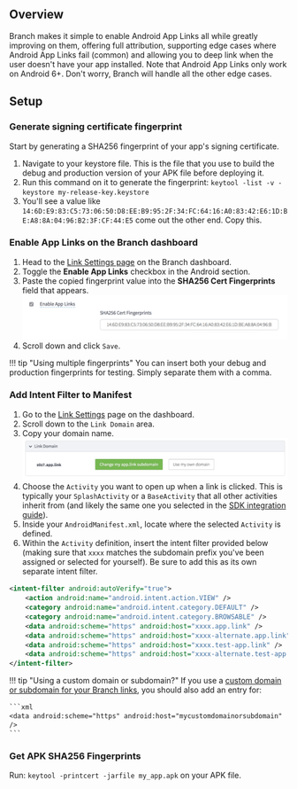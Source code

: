 ## Overview

Branch makes it simple to enable Android App Links all while greatly improving on them, offering full attribution, supporting edge cases where Android App Links fail (common) and allowing you to deep link when the user doesn't have your app installed. Note that Android App Links only work on Android 6+. Don't worry, Branch will handle all the other edge cases.

## Setup

### Generate signing certificate fingerprint

Start by generating a SHA256 fingerprint of your app's signing certificate.

1. Navigate to your keystore file. This is the file that you use to build the debug and production version of your APK file before deploying it.
1. Run this command on it to generate the fingerprint: `keytool -list -v -keystore my-release-key.keystore`
1. You'll see a value like `14:6D:E9:83:C5:73:06:50:D8:EE:B9:95:2F:34:FC:64:16:A0:83:42:E6:1D:BE:A8:8A:04:96:B2:3F:CF:44:E5` come out the other end. Copy this.

### Enable App Links on the Branch dashboard

1. Head to the [Link Settings page](https://dashboard.branch.io/link-settings) on the Branch dashboard.
1. Toggle the **Enable App Links** checkbox in the Android section.
1. Paste the copied fingerprint value into the **SHA256 Cert Fingerprints** field that appears. ![image](/img/pages/deep-linking/universal-links/enable_app_links.png)
1. Scroll down and click `Save`.

!!! tip "Using multiple fingerprints"
	You can insert both your debug and production fingerprints for testing. Simply separate them with a comma.

### Add Intent Filter to Manifest

1. Go to the [Link Settings](https://dashboard.branch.io/link-settings) page on the dashboard.
1. Scroll down to the `Link Domain` area.
1. Copy your domain name. ![image](/img/pages/deep-linking/universal-links/subdomain-setting.png)
1. Choose the `Activity` you want to open up when a link is clicked. This is typically your `SplashActivity` or a `BaseActivity` that all other activities inherit from (and likely the same one you selected in the [SDK integration guide](/pages/apps/android/#configure-app)).
1. Inside your `AndroidManifest.xml`, locate where the selected `Activity` is defined.
1. Within the `Activity` definition, insert the intent filter provided below (making sure that `xxxx` matches the subdomain prefix you've been assigned or selected for yourself). Be sure to add this as its own separate intent filter.

```xml
<intent-filter android:autoVerify="true">
    <action android:name="android.intent.action.VIEW" />
    <category android:name="android.intent.category.DEFAULT" />
    <category android:name="android.intent.category.BROWSABLE" />
    <data android:scheme="https" android:host="xxxx.app.link" />
    <data android:scheme="https" android:host="xxxx-alternate.app.link" />
    <data android:scheme="https" android:host="xxxx.test-app.link" />
    <data android:scheme="https" android:host="xxxx-alternate.test-app.link" />
</intent-filter>
```

!!! tip "Using a custom domain or subdomain?"
	If you use a [custom domain or subdomain for your Branch links](/pages/dashboard/integrate/#change-link-domain), you should also add an entry for:

	```xml
	<data android:scheme="https" android:host="mycustomdomainorsubdomain" />
	```

### Get APK SHA256 Fingerprints

Run: `keytool -printcert -jarfile my_app.apk` on your APK file.
